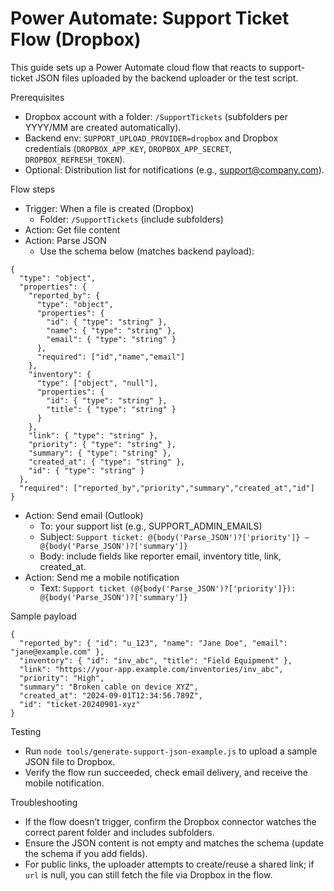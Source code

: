 # Power Automate: Support Ticket Flow (Dropbox)

This guide sets up a Power Automate cloud flow that reacts to support-ticket JSON files uploaded by the backend uploader or the test script.

Prerequisites
- Dropbox account with a folder: `/SupportTickets` (subfolders per YYYY/MM are created automatically).
- Backend env: `SUPPORT_UPLOAD_PROVIDER=dropbox` and Dropbox credentials (`DROPBOX_APP_KEY`, `DROPBOX_APP_SECRET`, `DROPBOX_REFRESH_TOKEN`).
- Optional: Distribution list for notifications (e.g., support@company.com).

Flow steps
- Trigger: When a file is created (Dropbox)
  - Folder: `/SupportTickets` (include subfolders)
- Action: Get file content
- Action: Parse JSON
  - Use the schema below (matches backend payload):

```
{
  "type": "object",
  "properties": {
    "reported_by": {
      "type": "object",
      "properties": {
        "id": { "type": "string" },
        "name": { "type": "string" },
        "email": { "type": "string" }
      },
      "required": ["id","name","email"]
    },
    "inventory": {
      "type": ["object", "null"],
      "properties": {
        "id": { "type": "string" },
        "title": { "type": "string" }
      }
    },
    "link": { "type": "string" },
    "priority": { "type": "string" },
    "summary": { "type": "string" },
    "created_at": { "type": "string" },
    "id": { "type": "string" }
  },
  "required": ["reported_by","priority","summary","created_at","id"]
}
```

- Action: Send email (Outlook)
  - To: your support list (e.g., SUPPORT_ADMIN_EMAILS)
  - Subject: `Support ticket: @{body('Parse_JSON')?['priority']} — @{body('Parse_JSON')?['summary']}`
  - Body: include fields like reporter email, inventory title, link, created_at.
- Action: Send me a mobile notification
  - Text: `Support ticket (@{body('Parse_JSON')?['priority']}): @{body('Parse_JSON')?['summary']}`

Sample payload
```
{
  "reported_by": { "id": "u_123", "name": "Jane Doe", "email": "jane@example.com" },
  "inventory": { "id": "inv_abc", "title": "Field Equipment" },
  "link": "https://your-app.example.com/inventories/inv_abc",
  "priority": "High",
  "summary": "Broken cable on device XYZ",
  "created_at": "2024-09-01T12:34:56.789Z",
  "id": "ticket-20240901-xyz"
}
```

Testing
- Run `node tools/generate-support-json-example.js` to upload a sample JSON file to Dropbox.
- Verify the flow run succeeded, check email delivery, and receive the mobile notification.

Troubleshooting
- If the flow doesn’t trigger, confirm the Dropbox connector watches the correct parent folder and includes subfolders.
- Ensure the JSON content is not empty and matches the schema (update the schema if you add fields).
- For public links, the uploader attempts to create/reuse a shared link; if `url` is null, you can still fetch the file via Dropbox in the flow.

